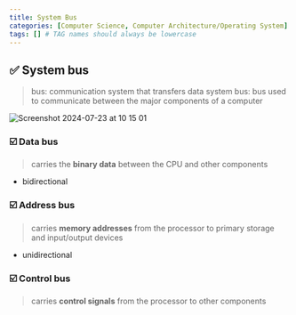 ```yaml
---
title: System Bus
categories: [Computer Science, Computer Architecture/Operating System]
tags: [] # TAG names should always be lowercase
---
```


## ✅ System bus

> bus: communication system that transfers data
> system bus: bus used to communicate between the major components of a computer

![Screenshot 2024-07-23 at 10 15 01](https://github.com/user-attachments/assets/c195ef43-f2cb-46ac-aa56-bd095bcfe088)

### ☑️ Data bus

> carries the **binary data** between the CPU and other components

- bidirectional

### ☑️ Address bus

> carries **memory addresses** from the processor to primary storage and input/output devices

- unidirectional

### ☑️ Control bus

> carries **control signals** from the processor to other components
